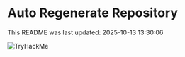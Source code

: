 # Auto Regenerate Repository

This README was last updated: 2025-10-13 13:30:06

 ![TryHackMe](https://tryhackme.com/badge/533634)